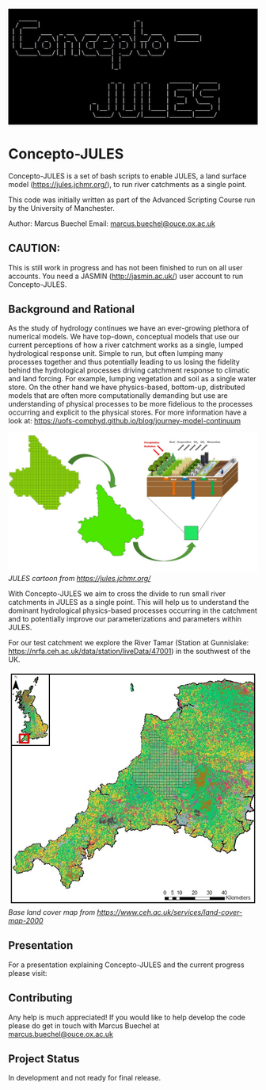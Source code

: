 ![alt text](https://github.com/marcusbuechel/Concepto-JULES/blob/main/Readme_Files/Logo.JPG?raw=true)

# Concepto-JULES

Concepto-JULES is a set of bash scripts to enable JULES, a land surface model (https://jules.jchmr.org/), to run river catchments as a single point.

This code was initially written as part of the Advanced Scripting Course run by the University of Manchester.

Author: Marcus Buechel
Email: marcus.buechel@ouce.ox.ac.uk

## CAUTION:

This is still work in progress and has not been finished to run on all user accounts.
You need a JASMIN (http://jasmin.ac.uk/) user account to run Concepto-JULES.

## Background and Rational

As the study of hydrology continues we have an ever-growing plethora of numerical models. We have top-down, conceptual models that use our current perceptions of how a river catchment works as a single, lumped hydrological response unit. Simple to run, but often lumping many processes together and thus potentially leading to us losing the fidelity behind the hydrological processes driving catchment response to climatic and land forcing. For example, lumping vegetation and soil as a single water store. On the other hand we have physics-based, bottom-up, distributed models that are often more computationally demanding but use are understanding of physical processes to be more fidelious to the processes occurring and explicit to the physical stores. For more information have a look at: https://uofs-comphyd.github.io/blog/journey-model-continuum

![alt text](https://github.com/marcusbuechel/Concepto-JULES/blob/main/Readme_Files/Process_Breakdown.jpg?raw=true)
*JULES cartoon from https://jules.jchmr.org/*

With Concepto-JULES we aim to cross the divide to run small river catchments in JULES as a single point. This will help us to understand the dominant hydrological physics-based processes occurring in the catchment and to potentially improve our parameterizations and parameters within JULES.

For our test catchment we explore the River Tamar (Station at Gunnislake: https://nrfa.ceh.ac.uk/data/station/liveData/47001) in the southwest of the UK.

![alt text](https://github.com/marcusbuechel/Concepto-JULES/blob/main/Readme_Files/Catchment.jpg?raw=true)
*Base land cover map from https://www.ceh.ac.uk/services/land-cover-map-2000*

## Presentation

For a presentation explaining Concepto-JULES and the current progress please visit:

## Contributing

Any help is much appreciated! If you would like to help develop the code please do get in touch with Marcus Buechel at marcus.buechel@ouce.ox.ac.uk

## Project Status

In development and not ready for final release.
